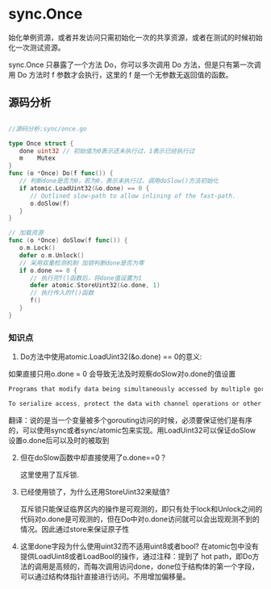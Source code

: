 
# sync.Once
始化单例资源，或者并发访问只需初始化一次的共享资源，或者在测试的时候初始化一次测试资源。

sync.Once 只暴露了一个方法 Do，你可以多次调用 Do 方法，但是只有第一次调用 Do 方法时 f 参数才会执行，这里的 f 是一个无参数无返回值的函数。

## 源码分析
```go

//源码分析:sync/once.go

type Once struct {
   done uint32 // 初始值为0表示还未执行过，1表示已经执行过
   m    Mutex
}
func (o *Once) Do(f func()) {
   // 判断done是否为0，若为0，表示未执行过，调用doSlow()方法初始化
   if atomic.LoadUint32(&o.done) == 0 {
      // Outlined slow-path to allow inlining of the fast-path.
      o.doSlow(f)
   }
}

// 加载资源
func (o *Once) doSlow(f func()) {
   o.m.Lock()
   defer o.m.Unlock()
   // 采用双重检测机制 加锁判断done是否为零
   if o.done == 0 {
      // 执行完f()函数后，将done值设置为1
      defer atomic.StoreUint32(&o.done, 1)
      // 执行传入的f()函数
      f()
   }
}

```

### 知识点
1. Do方法中使用atomic.LoadUint32(&o.done) == 0的意义:

如果直接只用o.done = 0 会导致无法及时观察doSlow对o.done的值设置
```go
Programs that modify data being simultaneously accessed by multiple goroutines must serialize such access.

To serialize access, protect the data with channel operations or other synchronization primitives such as those in the sync and sync/atomic packages.   

```
翻译：说的是当一个变量被多个gorouting访问的时候，必须要保证他们是有序的，可以使用sync或者sync/atomic包来实现。用LoadUint32可以保证doSlow设置o.done后可以及时的被取到


2. 但在doSlow函数中却直接使用了o.done==0？

    这里使用了互斥锁.

3. 已经使用锁了，为什么还用StoreUint32来赋值?

   互斥锁只能保证临界区内的操作是可观测的，即只有处于lock和Unlock之间的代码对o.done是可观测的，但在Do中对o.done访问就可以会出现观测不到的情况。因此通过store来保证原子性

4. 这里done字段为什么使用uint32而不适用uint8或者bool?
   在atomic包中没有提供LoadUint8或者LoadBool的操作，通过注释：提到了 hot path，即Do方法的调用是高频的，而每次调用访问done，done位于结构体的第一个字段，可以通过结构体指针直接进行访问。不用增加偏移量。
